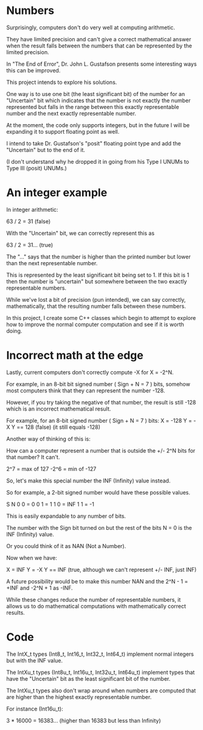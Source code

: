 Numbers
=======

Surprisingly, computers don't do very well at computing arithmetic.

They have limited precision and can't give a correct mathematical answer when
the result falls between the numbers that can be represented by the limited
precision.

In "The End of Error", Dr. John L. Gustafson presents some interesting ways
this can be improved.

This project intends to explore his solutions.

One way is to use one bit (the least significant bit) of the number for an
"Uncertain" bit which indicates that the number is not exactly the number
represented but falls in the range between this exactly representable number
and the next exactly representable number.

At the moment, the code only supports integers, but in the future I will be
expanding it to support floating point as well.

I intend to take Dr. Gustafson's "posit" floating point type and add the
"Uncertain" but to the end of it.

(I don't understand why he dropped it in going from his Type I UNUMs to 
Type III (posit) UNUMs.)

An integer example
==================

In integer arithmetic:

63 / 2 = 31 (false)

With the "Uncertain" bit, we can correctly represent this as

63 / 2 = 31... (true)

The "..." says that the number is higher than the printed number but lower than the next representable number.

This is represented by the least significant bit being set to 1.
If this bit is 1 then the number is "uncertain" but somewhere between the two
exactly representable numbers.

While we've lost a bit of precision (pun intended), we can say correctly,
mathematically, that the resulting number falls between these numbers.

In this project, I create some C++ classes which begin to attempt to explore
how to improve the normal computer computation and see if it is worth doing.


Incorrect math at the edge
==========================

Lastly, current computers don't correctly compute -X for X = -2^N.

For example, in an 8-bit bit signed number ( Sign + N = 7 ) bits, somehow most
computers think that they can represent the number -128.

However, if you try taking the negative of that number, the result is still -128
which is an incorrect mathematical result.

For example, for an 8-bit signed number ( Sign + N = 7 ) bits:
X = -128
Y = -X
Y == 128 (false) (it still equals -128)

Another way of thinking of this is:

How can a computer represent a number that is outside the +/- 2^N bits for that
number?  It can't.

 2^7 = max of  127
-2^6 = min of -127

So, let's make this special number the INF (Infinity) value instead.

So for example, a 2-bit signed number would have these possible values.

S N
0 0 = 0
0 1 = 1
1 0 = INF
1 1 = -1

This is easily expandable to any number of bits.

The number with the Sign bit turned on but the rest of the bits N = 0 is the
INF (Infinity) value.

Or you could think of it as NAN (Not a Number).

Now when we have:

X = INF
Y = -X
Y == INF (true, although we can't represent +/- INF, just INF)

A future possibility would be to make this number NAN and
the 2^N - 1 = +INF and -2^N + 1 as -INF.

While these changes reduce the number of representable numbers, it allows
us to do mathematical computations with mathematically correct results.

Code
====

The IntX_t types (Int8_t, Int16_t, Int32_t, Int64_t) implement normal
integers but with the INF value.

The IntXu_t types (Int8u_t, Int16u_t, Int32u_t, Int64u_t) implement types
that have the "Uncertain" bit as the least significant bit of the number.

The IntXu_t types also don't wrap around when numbers are computed that are
higher than the highest exactly representable number.

For instance (Int16u_t):

3 * 16000 = 16383... (higher than 16383 but less than Infinity)

